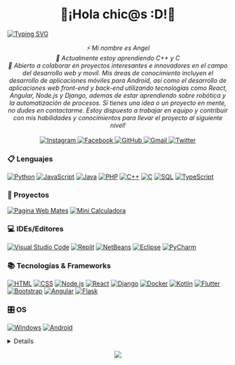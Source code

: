 <h1 align="center">👋¡Hola chic@s :D!👋</h1>

[![Typing SVG](https://readme-typing-svg.herokuapp.com?color=%2336BCF7&center=true&vCenter=true&width=600&font-size=20&lines=Holaa+✌️,+Soy+Angel+Salazar;¡Bienvenido+a+mi+perfil!;Tengo+más+de+5+años+de+experiencia+en+programación;y+siempre+estoy+aprendiendo+cosas+nuevas!;Full+Stack+Developer+y+Mobile+Developer)](https://git.io/typing-svg)

<p align="center">
    <i>
        ⚡ Mi nombre es Angel<br>
        🌱 Actualmente estoy aprendiendo C++ y C<br>
        🔭 Abierto a colaborar en proyectos interesantes e innovadores en el campo del desarrollo web y movil. Mis áreas de conocimiento incluyen el desarrollo de aplicaciones móviles para Android, así como el desarrollo de aplicaciones web front-end y back-end utilizando tecnologías como React, Angular, Node.js y Django, ademas de estar aprendiendo sobre robótica y la automatización de procesos. Si tienes una idea o un proyecto en mente, no dudes en contactarme. Estoy dispuesto a trabajar en equipo y contribuir con mis habilidades y conocimientos para llevar el proyecto al siguiente nivel!<br>
    </i><br>
    <a href="https://github.com/AngelIsaiSzr">
        <img src="https://img.shields.io/badge/Instagram-black?style=flat-square&logo=Instagram" alt="Instagram">
    </a>
    <a href="https://github.com/AngelIsaiSzr">
        <img src="https://img.shields.io/badge/Facebook-black?style=flat-square&logo=Facebook" alt="Facebook">
    </a>
    <a href="https://github.com/AngelIsaiSzr">
        <img src="https://img.shields.io/badge/GitHub-black?style=flat-square&logo=github" alt="GitHub">
    </a>
    <a href="mailto:angelmoreno152008@gmail.com">
        <img src="https://img.shields.io/badge/Gmail-black?style=flat-square&logo=gmail" alt="Gmail">
    </a>
    <a href="https://github.com/AngelIsaiSzr">
        <img src="https://img.shields.io/badge/Twitter-black?style=flat-square&logo=Twitter" alt="Twitter">
    </a>
</p>

### 📋 Lenguajes
[![Python](https://img.shields.io/badge/python-black?style=for-the-badge&logo=python)](https://github.com/AngelIsaiSzr)
[![JavaScript](https://img.shields.io/badge/javascript-black?style=for-the-badge&logo=javascript)](https://github.com/AngelIsaiSzr)
[![Java](https://img.shields.io/badge/java-black?style=for-the-badge&logo=openjdk)](https://github.com/AngelIsaiSzr)
[![PHP](https://img.shields.io/badge/php-black?style=for-the-badge&logo=php)](https://github.com/AngelIsaiSzr)
[![C++](https://img.shields.io/badge/c++-black?style=for-the-badge&logo=cplusplus)](https://github.com/AngelIsaiSzr)
[![C](https://img.shields.io/badge/c-black?style=for-the-badge&logo=c)](https://github.com/AngelIsaiSzr)
[![SQL](https://img.shields.io/badge/sql-black?style=for-the-badge&logo=mysql)](https://github.com/AngelIsaiSzr)
[![TypeScript](https://img.shields.io/badge/typescript-black?style=for-the-badge&logo=typescript)](https://github.com/AngelIsaiSzr)

### 📂 Proyectos
[![Pagina Web Mates](https://img.shields.io/badge/Web%20Mates-black?style=for-the-badge&logo=oneplus)](https://github.com/AngelIsaiSzr/Mates)
[![Mini Calculadora](https://img.shields.io/badge/Calculadora-black?style=for-the-badge&logo=ros)](https://github.com/AngelIsaiSzr)

### 💻 IDEs/Editores
[![Visual Studio Code](https://img.shields.io/badge/Visual%20Studio%20Code-black?style=for-the-badge&logo=visual-studio-code)](https://github.com/AngelIsaiSzr)
[![Replit](https://img.shields.io/badge/Replit-black?style=for-the-badge&logo=replit)](https://github.com/AngelIsaiSzr)
[![NetBeans](https://img.shields.io/badge/NetBeans-black?style=for-the-badge&logo=apache-netbeans-ide)](https://github.com/AngelIsaiSzr)
[![Eclipse](https://img.shields.io/badge/Eclipse-black?style=for-the-badge&logo=eclipse)](https://github.com/AngelIsaiSzr)
[![PyCharm](https://img.shields.io/badge/PyCharm-black?style=for-the-badge&logo=pycharm)](https://github.com/AngelIsaiSzr)

### 📚 Tecnologías & Frameworks
[![HTML](https://img.shields.io/badge/html5-black?style=for-the-badge&logo=html5)](https://github.com/AngelIsaiSzr)
[![CSS](https://img.shields.io/badge/css3-black?style=for-the-badge&logo=css3)](https://github.com/AngelIsaiSzr)
[![Node.js](https://img.shields.io/badge/node.js-black?style=for-the-badge&logo=node.js)](https://github.com/AngelIsaiSzr)
[![React](https://img.shields.io/badge/react-black?style=for-the-badge&logo=react)](https://github.com/AngelIsaiSzr)
[![Django](https://img.shields.io/badge/django-black?style=for-the-badge&logo=django)](https://github.com/AngelIsaiSzr)
[![Docker](https://img.shields.io/badge/docker-black?style=for-the-badge&logo=docker)](https://github.com/AngelIsaiSzr)
[![Kotlin](https://img.shields.io/badge/kotlin-black?style=for-the-badge&logo=kotlin)](https://github.com/AngelIsaiSzr)
[![Flutter](https://img.shields.io/badge/flutter-black?style=for-the-badge&logo=flutter)](https://github.com/AngelIsaiSzr)
[![Bootstrap](https://img.shields.io/badge/bootstrap-black?style=for-the-badge&logo=bootstrap)](https://github.com/AngelIsaiSzr)
[![Angular](https://img.shields.io/badge/angular-black?style=for-the-badge&logo=angular)](https://github.com/AngelIsaiSzr)
[![Flask](https://img.shields.io/badge/flask-black?style=for-the-badge&logo=flask)](https://github.com/AngelIsaiSzr)

### 🎛️ OS
[![Windows](https://img.shields.io/badge/Windows-black?style=for-the-badge&logo=Windows)](https://github.com/AngelIsaiSzr)
[![Android](https://img.shields.io/badge/Android-black?style=for-the-badge&logo=Android)](https://github.com/AngelIsaiSzr)

<details>
<p align="center">
  <a href="https://github.com/AngelIsaiSzr">
    <img src="http://github-profile-summary-cards.vercel.app/api/cards/profile-details?username=AngelIsaiSzr&theme=transparent" />
  </a>
</p>
 <p align=center>
  <div align=center>
    <a href="https://github.com/AngelIsaiSzr" title="Go to Source">
      <img align="left" width=390 src="https://github-readme-streak-stats.herokuapp.com/?user=AngelIsaiSzr&theme=transparent&border=61dafb&hide_border=true" alt="ivansaul" />
    </a>
    <a href="https://github.com/AngelIsaiSzr" title="Go to Source">
      <img align="right" width=390 src="https://github-readme-stats.vercel.app/api?username=AngelIsaiSzr&show_icons=true&theme=transparent&border_color=61dafb&hide_border=true" />
    </a>
  </div>
  <br><br><br><br><br><br><br><br>
  <div align=center>
    <a href="https://github.com/AngelIsaiSzr" title="Go to Source">
      <img width=325 align="center" src="https://github-readme-stats.vercel.app/api/top-langs/?username=AngelIsaiSzr&theme=transparent&langs_count=8&layout=compact&border_color=61dafb&hide_border=true" />
    </a>
  </div>
  <br>
</p>
</details>

<p align="center">
  <a href="https://github.com/AngelIsaiSzr">
    <img src="https://komarev.com/ghpvc/?username=AngelIsaiSzr&color=blue&style=plastic" />
  </a>
</p>

<!--
![Portafolio](https://img.shields.io/badge/Portfolio-%23000000.svg?style=for-the-badge&logo=firefox&logoColor=#FF7139)

![Snake animation](https://github.com/MagnoEfren/magnoefren/blob/main/github_snake.svg)

https://github-readme-stats.vercel.app/api/top-langs/?username=

- 🔭 Actualmente estoy trabajando en ...
- 🌱 Actualmente estoy aprendiendo ...
- 👯 Busco colaborar en ...
- 🤔 Estoy buscando ayuda con ...
- 💬 Pregúntame sobre ...
- 📫 Cómo contactarme: ...
- 😄 Pronombres: ...
- ⚡ Dato curioso: ...


    <a href="https://github.com/AngelIsaiSzr">
        <img src="https://img.shields.io/badge/Instagram-%23E4405F.svg?style=for-the-badge&logo=Instagram&logoColor=white" alt="Instagram">
    </a>
    <a href="https://github.com/AngelIsaiSzr">
        <img src="https://img.shields.io/badge/Facebook-%231877F2.svg?style=for-the-badge&logo=Facebook&logoColor=white" alt="Facebook">
    </a>
    <a href="https://github.com/AngelIsaiSzr">
        <img src="https://img.shields.io/badge/github-%23121011.svg?style=for-the-badge&logo=github&logoColor=white" alt="GitHub">
    </a>
    <a href="https://github.com/AngelIsaiSzr">
        <img src="https://img.shields.io/badge/Gmail-D14836?style=for-the-badge&logo=gmail&logoColor=white" alt="Gmail">
    </a>
    <a href="https://github.com/AngelIsaiSzr">
        <img src="https://img.shields.io/badge/Twitter-%231DA1F2.svg?style=for-the-badge&logo=Twitter&logoColor=white" alt="Twitter">
    </a>

Imagenes de Lenguajes:

<div style="display: inline_block"><br>
  <img align="center" alt="C++" height="30" width="40" src="https://cdn.jsdelivr.net/gh/devicons/devicon/icons/cplusplus/cplusplus-original.svg">
  <img align="center" alt="C" height="30" width="40" src="https://cdn.jsdelivr.net/gh/devicons/devicon/icons/c/c-original.svg">
  <img align="center" alt="Python" height="30" width="40" src="https://cdn.jsdelivr.net/gh/devicons/devicon/icons/python/python-original.svg">
  <img align="center" alt="Jupyter" height="30" width="40" src="https://cdn.jsdelivr.net/gh/devicons/devicon/icons/jupyter/jupyter-original.svg">
  <img align="center" alt="Html" height="30" width="40" src="https://cdn.jsdelivr.net/gh/devicons/devicon/icons/html5/html5-original.svg">
  <img align="center" alt="JavaScript" height="30" width="40" src="https://cdn.jsdelivr.net/gh/devicons/devicon/icons/javascript/javascript-original.svg">
  <img align="center" alt="Css" height="30" width="40" src="https://cdn.jsdelivr.net/gh/devicons/devicon/icons/css3/css3-original.svg">
  <img align="center" alt="Firebase" height="30" width="40" src="https://cdn.jsdelivr.net/gh/devicons/devicon/icons/firebase/firebase-plain.svg">
  <img align="center" alt="Flutter" height="30" width="40" src="https://cdn.jsdelivr.net/gh/devicons/devicon/icons/flutter/flutter-original.svg">
  <img align="center" alt="MongoDB" height="30" width="40" src="https://cdn.jsdelivr.net/gh/devicons/devicon/icons/mongodb/mongodb-original.svg">
  <img align="center" alt="Git" height="30" width="40" src="https://cdn.jsdelivr.net/gh/devicons/devicon/icons/git/git-original.svg">
  <img align="center" alt="Linux" height="30" width="40" src="https://cdn.jsdelivr.net/gh/devicons/devicon/icons/linux/linux-original.svg">
  <img align="center" alt="Illustrator" height="30" width="40" src="https://cdn.jsdelivr.net/gh/devicons/devicon/icons/illustrator/illustrator-plain.svg">
</div>

Tema:

transparent
radical
github_dark

Info:

    <div align=center>
    <a href="https://github.com/AngelIsaiSzr" title="Go to Source"> 
        <img align="left" width=325 src="https://github-readme-stats.vercel.app/api/top-langs/?username=AngelIsaiSzr&theme=radical&langs_count=8&layout=compact&border_color=61dafb&hide_border=true" /> 
    </a> 
    <a href="https://github.com/AngelIsaiSzr" title="Go to Source"> 
        <img align="right" width=325 src="https://github-readme-stats.vercel.app/api/pin/?username=AngelIsaiSzr&theme=radical&layout=compact&border_color=61dafb&hide_border=true&repo=AngelIsaiSzr" />
    </a>
    </div>




    <a href="https://github.com/AngelIsaiSzr" title="Go to Source">
      <img align="left" width=390 src="https://github-readme-streak-stats.herokuapp.com/?user=AngelIsaiSzr&theme=transparent&border=61dafb&hide_border=true" alt="ivansaul" />
    </a>
    <a href="https://github.com/AngelIsaiSzr" title="Go to Source">
      <img align="right" width=390 src="https://github-readme-stats.vercel.app/api?username=AngelIsaiSzr&show_icons=true&theme=transparent&border_color=61dafb&hide_border=true" />
    </a> 


        <a href="https://github.com/AngelIsaiSzr" title="Go to Source"> 
        <img align="left" width=390  src="https://github-readme-stats.vercel.app/api/top-langs/?username=AngelIsaiSzr&theme=transparent&langs_count=8&border_color=61dafb&hide_border=true" /> 
    </a> 
    <a href="https://github.com/AngelIsaiSzr" title="Go to Source"> 
        <img align="right" width=390  src="https://github-readme-stats.vercel.app/api/top-langs/?username=AngelIsaiSzr&theme=transparent&langs_count=8&border_color=61dafb&hide_border=true" /> 
    </a>
-->
